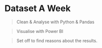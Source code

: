 # Dataset A Week
 


> Clean & Analyse with Python & Pandas

> Visualise with Power BI 

> Set off to find reasons about the results. 

